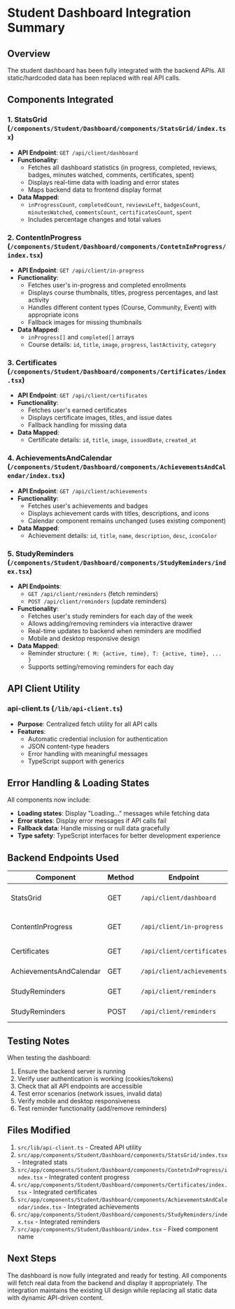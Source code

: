 # Student Dashboard Integration Summary

## Overview
The student dashboard has been fully integrated with the backend APIs. All static/hardcoded data has been replaced with real API calls.

## Components Integrated

### 1. **StatsGrid** (`/components/Student/Dashboard/components/StatsGrid/index.tsx`)
- **API Endpoint**: `GET /api/client/dashboard`
- **Functionality**:
  - Fetches all dashboard statistics (in progress, completed, reviews, badges, minutes watched, comments, certificates, spent)
  - Displays real-time data with loading and error states
  - Maps backend data to frontend display format
- **Data Mapped**:
  - `inProgressCount`, `completedCount`, `reviewsLeft`, `badgesCount`, `minutesWatched`, `commentsCount`, `certificatesCount`, `spent`
  - Includes percentage changes and total values

### 2. **ContentInProgress** (`/components/Student/Dashboard/components/ContetnInProgress/index.tsx`)
- **API Endpoint**: `GET /api/client/in-progress`
- **Functionality**:
  - Fetches user's in-progress and completed enrollments
  - Displays course thumbnails, titles, progress percentages, and last activity
  - Handles different content types (Course, Community, Event) with appropriate icons
  - Fallback images for missing thumbnails
- **Data Mapped**:
  - `inProgress[]` and `completed[]` arrays
  - Course details: `id`, `title`, `image`, `progress`, `lastActivity`, `category`

### 3. **Certificates** (`/components/Student/Dashboard/components/Certificates/index.tsx`)
- **API Endpoint**: `GET /api/client/certificates`
- **Functionality**:
  - Fetches user's earned certificates
  - Displays certificate images, titles, and issue dates
  - Fallback handling for missing data
- **Data Mapped**:
  - Certificate details: `id`, `title`, `image`, `issuedDate`, `created_at`

### 4. **AchievementsAndCalendar** (`/components/Student/Dashboard/components/AchievementsAndCalendar/index.tsx`)
- **API Endpoint**: `GET /api/client/achievements`
- **Functionality**:
  - Fetches user's achievements and badges
  - Displays achievement cards with titles, descriptions, and icons
  - Calendar component remains unchanged (uses existing component)
- **Data Mapped**:
  - Achievement details: `id`, `title`, `name`, `description`, `desc`, `iconColor`

### 5. **StudyReminders** (`/components/Student/Dashboard/components/StudyReminders/index.tsx`)
- **API Endpoints**:
  - `GET /api/client/reminders` (fetch reminders)
  - `POST /api/client/reminders` (update reminders)
- **Functionality**:
  - Fetches user's study reminders for each day of the week
  - Allows adding/removing reminders via interactive drawer
  - Real-time updates to backend when reminders are modified
  - Mobile and desktop responsive design
- **Data Mapped**:
  - Reminder structure: `{ M: {active, time}, T: {active, time}, ... }`
  - Supports setting/removing reminders for each day

## API Client Utility

### **api-client.ts** (`/lib/api-client.ts`)
- **Purpose**: Centralized fetch utility for all API calls
- **Features**:
  - Automatic credential inclusion for authentication
  - JSON content-type headers
  - Error handling with meaningful messages
  - TypeScript support with generics

## Error Handling & Loading States

All components now include:
- **Loading states**: Display "Loading..." messages while fetching data
- **Error states**: Display error messages if API calls fail
- **Fallback data**: Handle missing or null data gracefully
- **Type safety**: TypeScript interfaces for better development experience

## Backend Endpoints Used

| Component | Method | Endpoint | Purpose |
|-----------|--------|----------|---------|
| StatsGrid | GET | `/api/client/dashboard` | Fetch dashboard statistics |
| ContentInProgress | GET | `/api/client/in-progress` | Fetch user's course progress |
| Certificates | GET | `/api/client/certificates` | Fetch user's certificates |
| AchievementsAndCalendar | GET | `/api/client/achievements` | Fetch user's achievements |
| StudyReminders | GET | `/api/client/reminders` | Fetch study reminders |
| StudyReminders | POST | `/api/client/reminders` | Update study reminders |

## Testing Notes

When testing the dashboard:
1. Ensure the backend server is running
2. Verify user authentication is working (cookies/tokens)
3. Check that all API endpoints are accessible
4. Test error scenarios (network issues, invalid data)
5. Verify mobile and desktop responsiveness
6. Test reminder functionality (add/remove reminders)

## Files Modified

1. `src/lib/api-client.ts` - Created API utility
2. `src/app/components/Student/Dashboard/components/StatsGrid/index.tsx` - Integrated stats
3. `src/app/components/Student/Dashboard/components/ContetnInProgress/index.tsx` - Integrated content progress
4. `src/app/components/Student/Dashboard/components/Certificates/index.tsx` - Integrated certificates
5. `src/app/components/Student/Dashboard/components/AchievementsAndCalendar/index.tsx` - Integrated achievements
6. `src/app/components/Student/Dashboard/components/StudyReminders/index.tsx` - Integrated reminders
7. `src/app/components/Student/Dashboard/index.tsx` - Fixed component name

## Next Steps

The dashboard is now fully integrated and ready for testing. All components will fetch real data from the backend and display it appropriately. The integration maintains the existing UI design while replacing all static data with dynamic API-driven content.
